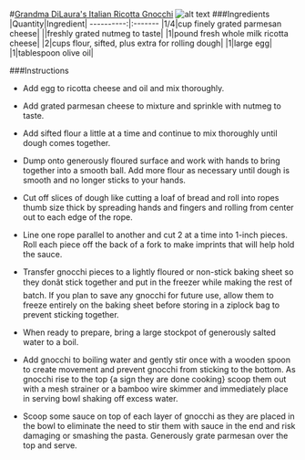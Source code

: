 #[Grandma DiLaura's Italian Ricotta Gnocchi](https://food52.com/recipes/9460-grandma-dilaura-s-italian-ricotta-gnocchi)
![alt text](https:https://images.food52.com/7t7K6Pyj15c7BjR1Tuzh7KOfHJU=/753x502/2fd0dbf1-ed9f-451c-801d-5b5c9fd351d8--032911F_429.JPG)
###Ingredients
|Quantity|Ingredient|
----------:|:-------
|1/4|cup finely grated parmesan cheese|
||freshly grated nutmeg to taste|
|1|pound fresh whole milk ricotta cheese|
|2|cups flour, sifted, plus extra for rolling dough|
|1|large egg|
|1|tablespoon olive oil|

###Instructions

* Add egg to ricotta cheese and oil and mix thoroughly.

* Add grated parmesan cheese to mixture and sprinkle with nutmeg to taste.

* Add sifted flour a little at a time and continue to mix thoroughly until dough comes together.

* Dump onto generously floured surface and work with hands to bring together into a smooth ball. Add more flour as necessary until dough is smooth and no longer sticks to your hands.

* Cut off slices of dough like cutting a loaf of bread and roll into ropes thumb size thick by spreading hands and fingers and rolling from center out to each edge of the rope.

* Line one rope parallel to another and cut 2 at a time into 1-inch pieces. Roll each piece off the back of a fork to make imprints that will help hold the sauce.

* Transfer gnocchi pieces to a lightly floured or non-stick baking sheet so they donât stick together and put in the freezer while making the rest of batch. If you plan to save any gnocchi for future use, allow them to freeze entirely on the baking sheet before storing in a ziplock bag to prevent sticking together.

* When ready to prepare, bring a large stockpot of generously salted water to a boil.

* Add gnocchi to boiling water and gently stir once with a wooden spoon to create movement and prevent gnocchi from sticking to the bottom. As gnocchi rise to the top {a sign they are done cooking} scoop them out with a mesh strainer or a bamboo wire skimmer and immediately place in serving bowl shaking off excess water.

* Scoop some sauce on top of each layer of gnocchi as they are placed in the bowl to eliminate the need to stir them with sauce in the end and risk damaging or smashing the pasta. Generously grate parmesan over the top and serve.